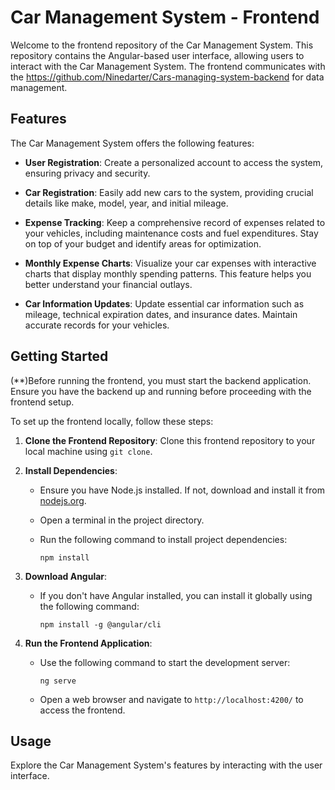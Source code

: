 # Car Management System - Frontend

Welcome to the frontend repository of the Car Management System. This repository contains the Angular-based user interface, allowing users to interact with the Car Management System. The frontend communicates with the https://github.com/Ninedarter/Cars-managing-system-backend for data management.

## Features

The Car Management System offers the following features:

- **User Registration**: Create a personalized account to access the system, ensuring privacy and security.

- **Car Registration**: Easily add new cars to the system, providing crucial details like make, model, year, and initial mileage.

- **Expense Tracking**: Keep a comprehensive record of expenses related to your vehicles, including maintenance costs and fuel expenditures. Stay on top of your budget and identify areas for optimization.

- **Monthly Expense Charts**: Visualize your car expenses with interactive charts that display monthly spending patterns. This feature helps you better understand your financial outlays.

- **Car Information Updates**: Update essential car information such as mileage, technical expiration dates, and insurance dates. Maintain accurate records for your vehicles.

## Getting Started
(**)Before running the frontend, you must start the backend application. Ensure you have the backend up and running before proceeding with the frontend setup.

To set up the frontend locally, follow these steps:

1. **Clone the Frontend Repository**: Clone this frontend repository to your local machine using `git clone`.

2. **Install Dependencies**:

   - Ensure you have Node.js installed. If not, download and install it from [nodejs.org](https://nodejs.org/).
   - Open a terminal in the project directory.
   - Run the following command to install project dependencies:

     ```
     npm install
     ```

3. **Download Angular**:

   - If you don't have Angular installed, you can install it globally using the following command:

     ```
     npm install -g @angular/cli
     ```


4. **Run the Frontend Application**:

   - Use the following command to start the development server:

     ```
     ng serve
     ```

   - Open a web browser and navigate to `http://localhost:4200/` to access the frontend.

## Usage

Explore the Car Management System's features by interacting with the user interface.

